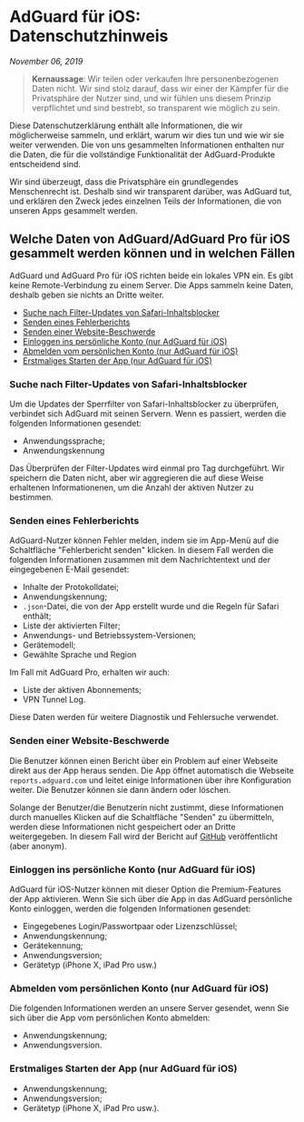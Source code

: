 # AdGuard für iOS: Datenschutzhinweis
*November 06, 2019*

> **Kernaussage**: Wir teilen oder verkaufen Ihre personenbezogenen Daten nicht. Wir sind stolz darauf, dass wir einer der Kämpfer für die Privatsphäre der Nutzer sind, und wir fühlen uns diesem Prinzip verpflichtet und sind bestrebt, so transparent wie möglich zu sein.

Diese Datenschutzerklärung enthält alle Informationen, die wir möglicherweise sammeln, und erklärt, warum wir dies tun und wie wir sie weiter verwenden. Die von uns gesammelten Informationen enthalten nur die Daten, die für die vollständige Funktionalität der AdGuard-Produkte entscheidend sind.

Wir sind überzeugt, dass die Privatsphäre ein grundlegendes Menschenrecht ist. Deshalb sind wir transparent darüber, was AdGuard tut, und erklären den Zweck jedes einzelnen Teils der Informationen, die von unseren Apps gesammelt werden.

## Welche Daten von AdGuard/AdGuard Pro für iOS gesammelt werden können und in welchen Fällen 

AdGuard und AdGuard Pro für iOS richten beide ein lokales VPN ein. Es gibt keine Remote-Verbindung zu einem Server. Die Apps sammeln keine Daten, deshalb geben sie nichts an Dritte weiter.

* [Suche nach Filter-Updates von Safari-Inhaltsblocker](#filters-updates-check)
* [Senden eines Fehlerberichts](#sending-bug-report)
* [Senden einer Website-Beschwerde](#web-page-complaint)
* [Einloggen ins persönliche Konto (nur AdGuard für iOS)](#logging-into-account)
* [Abmelden vom persönlichen Konto (nur AdGuard für iOS)](#logging-out-account)
* [Erstmaliges Starten der App (nur AdGuard für iOS)](#first-time-start)

### <a id="filters-updates-check"></a> Suche nach Filter-Updates von Safari-Inhaltsblocker

Um die Updates der Sperrfilter von Safari-Inhaltsblocker zu überprüfen, verbindet sich AdGuard mit seinen Servern. Wenn es passiert, werden die folgenden Informationen gesendet: 

* Anwendungssprache;
* Anwendungskennung

Das Überprüfen der Filter-Updates wird einmal pro Tag durchgeführt. Wir speichern die Daten nicht, aber wir aggregieren die auf diese Weise erhaltenen Informationenen, um die Anzahl der aktiven Nutzer zu bestimmen.

### <a id="sending-bug-report"></a> Senden eines Fehlerberichts

AdGuard-Nutzer können Fehler melden, indem sie im App-Menü auf die Schaltfläche "Fehlerbericht senden" klicken. In diesem Fall werden die folgenden Informationen zusammen mit dem Nachrichtentext und der eingegebenen E-Mail gesendet:

* Inhalte der Protokolldatei;
* Anwendungskennung;
* `.json`-Datei, die von der App erstellt wurde und die Regeln für Safari enthält; 
* Liste der aktivierten Filter;
* Anwendungs- und Betriebssystem-Versionen;
* Gerätemodell;
* Gewählte Sprache und Region

Im Fall mit AdGuard Pro, erhalten wir auch:

* Liste der aktiven Abonnements;
* VPN Tunnel Log.

Diese Daten werden für weitere Diagnostik und Fehlersuche verwendet.

### <a id="web-page-complaint"></a> Senden einer Website-Beschwerde

Die Benutzer können einen Bericht über ein Problem auf einer Webseite direkt aus der App heraus senden. Die App öffnet automatisch die Webseite `reports.adguard.com` und leitet einige Informationen über ihre Konfiguration weiter. Die Benutzer können sie dann ändern oder löschen.

Solange der Benutzer/die Benutzerin nicht zustimmt, diese Informationen durch manuelles Klicken auf die Schaltfläche "Senden" zu übermitteln, werden diese Informationen nicht gespeichert oder an Dritte weitergegeben. In diesem Fall wird der Bericht auf [GitHub](https://github.com/adguardteam/adguardfilters/issues) veröffentlicht (aber anonym).

### <a id="logging-into-account"></a> Einloggen ins persönliche Konto (nur AdGuard für iOS)

AdGuard für iOS-Nutzer können mit dieser Option die Premium-Features der App aktivieren. Wenn Sie sich über die App in das AdGuard persönliche Konto einloggen, werden die folgenden Informationen gesendet:

* Eingegebenes Login/Passwortpaar oder Lizenzschlüssel;
* Anwendungskennung;
* Gerätekennung;
* Anwendungsversion;
* Gerätetyp (iPhone X, iPad Pro usw.)

### <a id="logging-out-account"></a> Abmelden vom persönlichen Konto (nur AdGuard für iOS)

Die folgenden Informationen werden an unsere Server gesendet, wenn Sie sich über die App vom persönlichen Konto abmelden:

* Anwendungskennung;
* Anwendungsversion.

### <a id="first-time-start"></a> Erstmaliges Starten der App (nur AdGuard für iOS)

* Anwendungskennung;
* Anwendungsversion; 
* Gerätetyp (iPhone X, iPad Pro usw.).